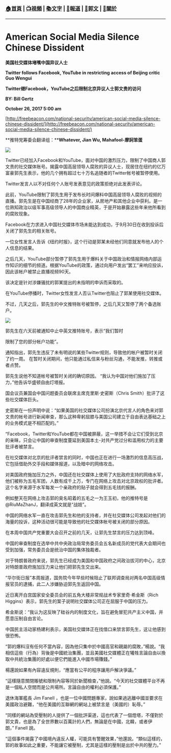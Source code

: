 ###  [:house:首頁](https://github.com/ourhimalayas/home) | [:tv:視頻](https://github.com/ourhimalayas/videos) | [:books:文字](https://github.com/ourhimalayas/txt) | [:newspaper:報道](https://github.com/ourhimalayas/news) | [:eagle:郭文](https://github.com/ourhimalayas/guomedia) | [:pray:關於](https://github.com/ourhimalayas/home/tree/master/about)
---
# **American Social Media Silence Chinese Dissident**

**美国社交媒体堵嘴中国异议人士**



**Twitter follows Facebook, YouTube in restricting access of Beijing critic Guo Wengui**

**Twitter继Facebook，YouTube之后限制北京异议人士郭文贵的访问**



**BY: Bill Gertz**

**October 26, 2017 5:00 am**



[http://freebeacon.com/national-security/american-social-media-silence-chinese-dissident/](http://freebeacon.com/national-security/american-social-media-silence-chinese-dissident/)



**推特党筹委会翻译组：****Whatever, Jian Wu, Mahafool-摩訶笨蛋**



[![](https://4.bp.blogspot.com/-MiyZFV4rlwU/WfIGGefOt9I/AAAAAAAABFM/3HjcrFVcO0g_g2h9wHY7txQT0Q63qvckQCLcBGAs/s400/1026-2.PNG)](https://4.bp.blogspot.com/-MiyZFV4rlwU/WfIGGefOt9I/AAAAAAAABFM/3HjcrFVcO0g_g2h9wHY7txQT0Q63qvckQCLcBGAs/s1600/1026-2.PNG)





Twitter已经加入Facebook和YouTube，面对中国的激烈压力，限制了中国商人郭文贵的社交媒体账号。揭露中国高层领导人腐败的异议人士，现居住在纽约的亿万富豪郭先生表示，他的几个拥有超过七十万名追随者的Twitter帐号被暂停使用。



Twitter发言人以不对任何个人账号发表意见的政策拒绝对此发表评论。



此前，YouTube限制了郭先生用于发布长时间爆料中国高层领导人腐败的视频的直播。郭先生是在中国经商了28年的企业家，从房地产和其他企业中获利。是一位熟知政治以级军事高级领导人的中国商业精英，于是开始暴露这些年来他所看到的腐败现象。



Facebook在力求进入中国社交媒体市场未能达到成功，于9月30日在收到投诉后关闭了郭先生的相关账号。



一位女性发言人告诉《纽约时报》，这个行动是郭某未经他们同意就发布他人的个人信息的结果。



之后几天，YouTube部分暂停了郭先生用于爆料关于中国政治和情报网络内部运作知识的细节的频道。根据YouTube的政策，通过向用户发出“罢工”来响应投诉，因此该帐户被禁止直播视频90天。



该决定是针对涉嫌骚扰的郭某提出的未指明的申诉而采取的。



在YouTube停播时，Twitter女性发言人否认Twitter也阻止了郭某使用社交媒体。



不过，几天之后，郭先生的中文推特账号被暂停，之后几天又暂停了两个备选账户。

[![](https://4.bp.blogspot.com/-dTVQAxGZ6D4/WfIGNP2T6xI/AAAAAAAABFQ/AIgsaESQJYQeMiSB2JRW8RLjQKEDlKUjgCLcBGAs/s400/1026-1.PNG)](https://4.bp.blogspot.com/-dTVQAxGZ6D4/WfIGNP2T6xI/AAAAAAAABFQ/AIgsaESQJYQeMiSB2JRW8RLjQKEDlKUjgCLcBGAs/s1600/1026-1.PNG)





郭先生在六天前被通知中止中英文推特账号，表示“我们暂时

限制了您的部分帐户功能”。



通知指出，郭先生违反了未有明说的某些Twitter规则，导致他的帐户被暂时关闭了约一周。 在暂时关闭期间，他只能通过私信来与粉丝沟通，不能发推，转推或者点赞。



郭先生说他不知道帐号被暂时关闭的确切原因。 “我认为中国对他们施加了压力，”他告诉华盛顿自由灯塔报。



国会议员兼国会中国问题委员会联席主席克里斯·史密斯（Chris Smith）批评了这些社交媒体巨头。



史密斯在一份声明中说：“如果美国的社交媒体公司扮演北京代言人的角色来对郭文贵的帐号进行新闻审查，那么这种卑躬屈膝与美国公司建立于自由表达基础之上的业务模式是不相匹配的。”



“Facebook，Twitter和YouTube都在中国被屏蔽，这一举措不会让它们受到北京的亲睐，只会让中国的审查制度蔓延到美国本土-对共产党过分和滥用权力的主要批评者被禁言。



在社交媒体对北京的批评者禁言的同时，中国也正在进行一场激烈的信息高压战，它包括借助外交手段和媒体报道，以及暗中的网络攻击。



对美国政府施加压力之外，中国还在社交媒体上使用了大批政府支持的网络水军，他们被称为五毛军团，人数有成千上万，专门在网络上攻击对北京政权的批评者。 这个名字来源于水军每发一个亲政府的贴子就会得到五毛钱的报酬。



例如整天在网络上攻击郭的臭名昭着的五毛之一为王玉初，他的推特号是@RiuMaZhanJ，翻译成英文就是“战妓”。



中国的网络水军一直在攻击郭先生和他的支持者，并在社交媒体公司发起对他们的海量的投诉，这种活动很可能是导致他的社交媒体帐号被关闭的部分原因。



在本周中国共产党重要大会召开之前的几天，让郭先生禁言的压力达到顶峰。



中国的审查制度在选举中共中央政治局常务委员会五名新成员的党代表大会期间也受到加强，常务委员会是统治中国的集体独裁者。



对于特朗普政府来说，郭先生已经成为美国和中国政府之间政治拔河的中心，北京对特朗普政府施加压力来让他们把郭先生交出来。



“华尔街日报”本周报道，国务院今年早些时候阻止了联邦调查局对两名中国高级情报官员的逮捕，此二人涉嫌胁迫郭先生返回中国。



近日离开白宫国家安全委员会的前五角大楼非常规战术专家里奇·希金斯（Rich Higgins）表示，郭先生的案子说明社交媒体公司正在屈服于中国的压力。



希金斯说：“我认为这反映了硅谷内的制度文化，旨在避免冒犯共产主义中国，并愿意压制自由言论。



中国民主活动家杨建利表示，美国社交媒体正在找借口来禁言郭先生，这让他感到很恐怖。

“郭的爆料沒有任何不當內容，因為他只集中於中國高官和親屬的腐敗，”楊說。“我相信這些（行為）背後是中國統治集團，並且美國社交媒體正在犧牲言論自由以換取中共統治集團的好處以便它們能進入中國市場賺錢。”



楊還說如果有內容違反規則，“應當有公平的程序讓用戶解決爭議。”



“這樣隨意關閉賬號和限制內容等同於新聞檢查，”他說。“今天的社交媒體平台不再是一個私人空間而是公共場所。言論自由的權利必須保護。”



退休海軍艦長 Jim Fanell ，也是一位中國問題專家，說如果過逃離中國並要求在美國政治避難，“他在美國的互聯網的網站上被禁言是（美國的）恥辱。”



“同樣的網站為受壓制的人提供了一個批評渠道，這也代表了一個燈塔，不僅對於郭文貴，也是為了全世界數以百萬計的人們，無論是在中國，北韓，或者伊朗，” Fanell 說。



“這個事件揭露了中國境內違反人權，可能具有警醒效果，”他還說。“類似這樣的，郭的故事如此之重要，不能讓它被壓制，尤其是這樣的壓制是出於中共的壓力。”
<u></u><sub></sub><sup></sup><strike></strike>